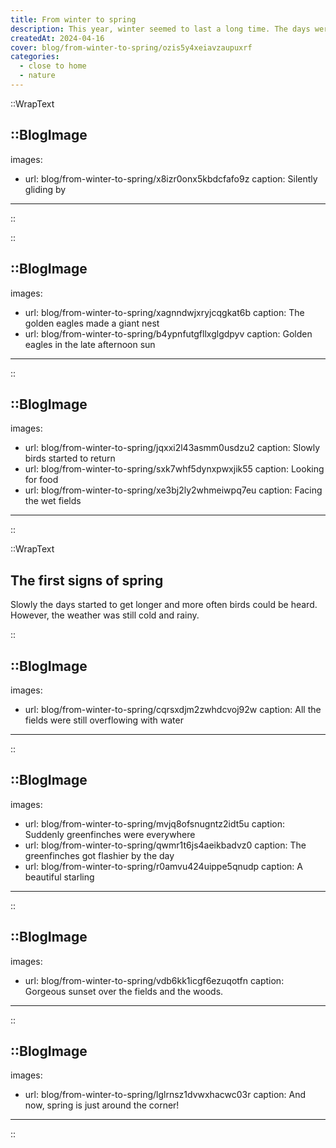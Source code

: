 ```yaml
---
title: From winter to spring
description: This year, winter seemed to last a long time. The days were rainy, cold and often the best thing seemed to be to stay inside. This was good to code and read, but not so great for the away time from my laptop. Here are a couple of photos from this rather grey period inbetween winter and spring.
createdAt: 2024-04-16
cover: blog/from-winter-to-spring/ozis5y4xeiavzaupuxrf
categories:
  - close to home
  - nature
---
```


::WrapText

<!-- prettier-ignore -->
::BlogImage
---

images:

- url: blog/from-winter-to-spring/x8izr0onx5kbdcfafo9z
  caption: Silently gliding by

---

::

::

<!-- prettier-ignore -->
::BlogImage
---

images:

- url: blog/from-winter-to-spring/xagnndwjxryjcqgkat6b
  caption: The golden eagles made a giant nest
- url: blog/from-winter-to-spring/b4ypnfutgfllxglgdpyv
  caption: Golden eagles in the late afternoon sun

---

::

<!-- prettier-ignore -->
::BlogImage
---

images:

- url: blog/from-winter-to-spring/jqxxi2l43asmm0usdzu2
  caption: Slowly birds started to return
- url: blog/from-winter-to-spring/sxk7whf5dynxpwxjik55
  caption: Looking for food
- url: blog/from-winter-to-spring/xe3bj2ly2whmeiwpq7eu
  caption: Facing the wet fields

---

::

::WrapText

<h2 class="font-theme mb-6 text-3xl font-bold tracking-wide">The first signs of spring</h2>

<p>
  Slowly the days started to get longer and more often birds could be heard. However, the weather was still cold and rainy.
</p>

::

<!-- prettier-ignore -->
::BlogImage
---

images:

- url: blog/from-winter-to-spring/cqrsxdjm2zwhdcvoj92w
  caption: All the fields were still overflowing with water

---

::

<!-- prettier-ignore -->
::BlogImage
---

images:

- url: blog/from-winter-to-spring/mvjq8ofsnugntz2idt5u
  caption: Suddenly greenfinches were everywhere
- url: blog/from-winter-to-spring/qwmr1t6js4aeikbadvz0
  caption: The greenfinches got flashier by the day
- url: blog/from-winter-to-spring/r0amvu424uippe5qnudp
  caption: A beautiful starling

---

::

<!-- prettier-ignore -->
::BlogImage
---

images:

- url: blog/from-winter-to-spring/vdb6kk1icgf6ezuqotfn
  caption: Gorgeous sunset over the fields and the woods.

---

::

<!-- prettier-ignore -->
::BlogImage
---

images:

- url: blog/from-winter-to-spring/lglrnsz1dvwxhacwc03r
  caption: And now, spring is just around the corner!

---

::
